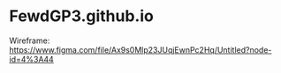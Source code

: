 # FewdGP3.github.io

Wireframe:
https://www.figma.com/file/Ax9s0Mlp23JUqjEwnPc2Hq/Untitled?node-id=4%3A44